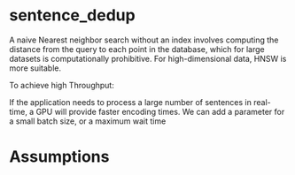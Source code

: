 # sentence_dedup


A naive Nearest neighbor search without an index involves computing the  distance from the query to each point in the database, which for large datasets is 
computationally prohibitive. For high-dimensional data, HNSW is more suitable.



To achieve high Throughput:

If the application needs to process a large number of sentences in real-time, 
a GPU will provide faster encoding times. We can add a parameter for a small batch size, or a maximum wait time
 
# Assumptions
